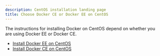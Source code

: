 ```yaml
---
description: CentOS installation landing page
title: Choose Docker CE or Docker EE on CentOS
---
```


The instructions for installing Docker on CentOS depend on whether you are using
Docker EE or Docker CE.

- [Install Docker EE on CentOS](/engine/installation/linux/docker-ee/centos.md)
- [Install Docker CE on CentOS](/engine/installation/linux/docker-ce/centos.md)